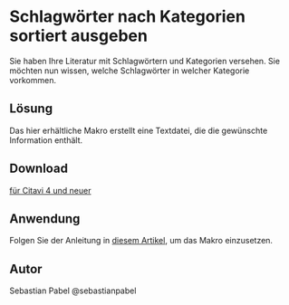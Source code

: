 # Schlagwörter nach Kategorien sortiert ausgeben

Sie haben Ihre Literatur mit Schlagwörtern und Kategorien versehen. Sie möchten nun wissen, welche Schlagwörter in welcher Kategorie vorkommen.

## Lösung
Das hier erhältliche Makro erstellt eine Textdatei, die die gewünschte Information enthält.


## Download
[für Citavi 4 und neuer](C4+_List_Keywords_for_Categories.cs)

## Anwendung
Folgen Sie der Anleitung in [diesem Artikel](/readme.de.md), um das Makro einzusetzen.

## Autor
Sebastian Pabel @sebastianpabel